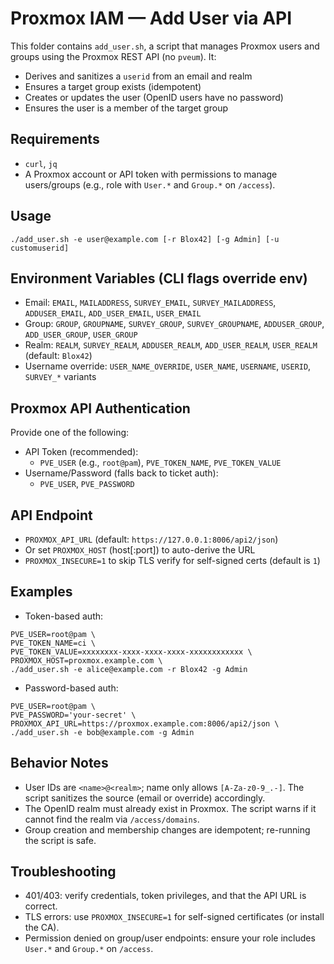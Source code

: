 # Proxmox IAM — Add User via API

This folder contains `add_user.sh`, a script that manages Proxmox users and groups using the Proxmox REST API (no `pveum`). It:
- Derives and sanitizes a `userid` from an email and realm
- Ensures a target group exists (idempotent)
- Creates or updates the user (OpenID users have no password)
- Ensures the user is a member of the target group

## Requirements
- `curl`, `jq`
- A Proxmox account or API token with permissions to manage users/groups (e.g., role with `User.*` and `Group.*` on `/access`).

## Usage
```
./add_user.sh -e user@example.com [-r Blox42] [-g Admin] [-u customuserid]
```

## Environment Variables (CLI flags override env)
- Email: `EMAIL`, `MAILADDRESS`, `SURVEY_EMAIL`, `SURVEY_MAILADDRESS`, `ADDUSER_EMAIL`, `ADD_USER_EMAIL`, `USER_EMAIL`
- Group: `GROUP`, `GROUPNAME`, `SURVEY_GROUP`, `SURVEY_GROUPNAME`, `ADDUSER_GROUP`, `ADD_USER_GROUP`, `USER_GROUP`
- Realm: `REALM`, `SURVEY_REALM`, `ADDUSER_REALM`, `ADD_USER_REALM`, `USER_REALM` (default: `Blox42`)
- Username override: `USER_NAME_OVERRIDE`, `USER_NAME`, `USERNAME`, `USERID`, `SURVEY_*` variants

## Proxmox API Authentication
Provide one of the following:
- API Token (recommended):
  - `PVE_USER` (e.g., `root@pam`), `PVE_TOKEN_NAME`, `PVE_TOKEN_VALUE`
- Username/Password (falls back to ticket auth):
  - `PVE_USER`, `PVE_PASSWORD`

## API Endpoint
- `PROXMOX_API_URL` (default: `https://127.0.0.1:8006/api2/json`)
- Or set `PROXMOX_HOST` (host[:port]) to auto-derive the URL
- `PROXMOX_INSECURE=1` to skip TLS verify for self-signed certs (default is `1`)

## Examples
- Token-based auth:
```
PVE_USER=root@pam \
PVE_TOKEN_NAME=ci \
PVE_TOKEN_VALUE=xxxxxxxx-xxxx-xxxx-xxxx-xxxxxxxxxxxx \
PROXMOX_HOST=proxmox.example.com \
./add_user.sh -e alice@example.com -r Blox42 -g Admin
```

- Password-based auth:
```
PVE_USER=root@pam \
PVE_PASSWORD='your-secret' \
PROXMOX_API_URL=https://proxmox.example.com:8006/api2/json \
./add_user.sh -e bob@example.com -g Admin
```

## Behavior Notes
- User IDs are `<name>@<realm>`; name only allows `[A-Za-z0-9_.-]`. The script sanitizes the source (email or override) accordingly.
- The OpenID realm must already exist in Proxmox. The script warns if it cannot find the realm via `/access/domains`.
- Group creation and membership changes are idempotent; re-running the script is safe.

## Troubleshooting
- 401/403: verify credentials, token privileges, and that the API URL is correct.
- TLS errors: use `PROXMOX_INSECURE=1` for self-signed certificates (or install the CA).
- Permission denied on group/user endpoints: ensure your role includes `User.*` and `Group.*` on `/access`.
